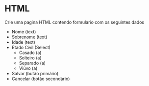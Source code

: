 # HTML

Crie uma pagina HTML contendo formulario com os seguintes dados
  - Nome (text)
  - Sobrenome (text)
  - Idade (text)
  - Etado Civil (Select)
    - Casado (a)
    - Solteiro (a)
    - Separado (a)
    - Viúvo (a)
  - Salvar (butão primário)
  - Cancelar (botão secondário)